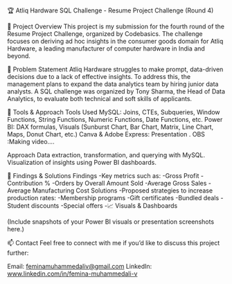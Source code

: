 🏆 Atliq Hardware SQL Challenge - Resume Project Challenge (Round 4)

🌟 Project Overview
This project is my submission for the fourth round of the Resume Project Challenge, organized by Codebasics. The challenge focuses on deriving ad hoc insights in the consumer goods domain for Atliq Hardware, a leading manufacturer of computer hardware in India and beyond.

🌟 Problem Statement
Atliq Hardware struggles to make prompt, data-driven decisions due to a lack of effective insights. To address this, the management plans to expand the data analytics team by hiring junior data analysts. A SQL challenge was organized by Tony Sharma, the Head of Data Analytics, to evaluate both technical and soft skills of applicants.

🌟 Tools & Approach
Tools Used
MySQL: Joins, CTEs, Subqueries, Window Functions, String Functions, Numeric Functions, Date Functions, etc.
Power BI: DAX formulas, Visuals (Sunburst Chart, Bar Chart, Matrix, Line Chart, Maps, Donut Chart, etc.)
Canva & Adobe Express: Presentation .
OBS :Making video....

Approach
Data extraction, transformation, and querying with MySQL.
Visualization of insights using Power BI dashboards.

🌟 Findings & Solutions
Findings
      -Key metrics such as:
      -Gross Profit
      -Contribution %
      -Orders by Overall Amount Sold
      -Average Gross Sales
      -Average Manufacturing Cost
Solutions
      -Proposed strategies to increase production rates:
      -Membership programs
      -Gift certificates
      -Bundled deals
      -Student discounts
      -Special offers
      -📈 Visuals & Dashboards

(Include snapshots of your Power BI visuals or presentation screenshots here.)


📫 Contact
Feel free to connect with me if you’d like to discuss this project further:

Email: feminamuhammedaliv@gmail.com
LinkedIn: www.linkedin.com/in/femina-muhammedali-v
